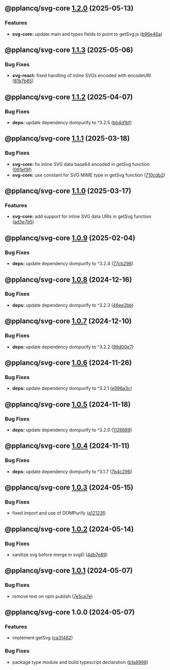 ## @pplancq/svg-core [1.2.0](https://github.com/pplancq/svg-tools/compare/@pplancq/svg-core@1.1.3...@pplancq/svg-core@1.2.0) (2025-05-13)

### Features

* **svg-core:** update main and types fields to point to getSvg.js ([b96e46a](https://github.com/pplancq/svg-tools/commit/b96e46a890bd89c94634d5085a60a7086e4b6e99))

## @pplancq/svg-core [1.1.3](https://github.com/pplancq/svg-tools/compare/@pplancq/svg-core@1.1.2...@pplancq/svg-core@1.1.3) (2025-05-06)

### Bug Fixes

* **svg-react:** fixed handling of inline SVGs encoded with encodeURI ([81b7b85](https://github.com/pplancq/svg-tools/commit/81b7b855d20b52928b9af04f102432039730b89d))

## @pplancq/svg-core [1.1.2](https://github.com/pplancq/svg-tools/compare/@pplancq/svg-core@1.1.1...@pplancq/svg-core@1.1.2) (2025-04-07)

### Bug Fixes

* **deps:** update dependency dompurify to ^3.2.5 ([bb4d1bf](https://github.com/pplancq/svg-tools/commit/bb4d1bf4df548af48859c38d1c4f2e7963d48f53))

## @pplancq/svg-core [1.1.1](https://github.com/pplancq/svg-tools/compare/@pplancq/svg-core@1.1.0...@pplancq/svg-core@1.1.1) (2025-03-18)

### Bug Fixes

* **svg-core:** fix inline SVG data base64 encoded in getSvg function ([091ef9f](https://github.com/pplancq/svg-tools/commit/091ef9f25920efb13177f880a409aa10f26d1643))
* **svg-core:** use constant for SVG MIME type in getSvg function ([710cdb2](https://github.com/pplancq/svg-tools/commit/710cdb2187a018f3802cc174ab3fab5394665c84))

## @pplancq/svg-core [1.1.0](https://github.com/pplancq/svg-tools/compare/@pplancq/svg-core@1.0.9...@pplancq/svg-core@1.1.0) (2025-03-17)

### Features

* **svg-core:** add support for inline SVG data URIs in getSvg function ([ad3e7b5](https://github.com/pplancq/svg-tools/commit/ad3e7b577fd83b940d2a0b2db305af820bdda6d6))

## @pplancq/svg-core [1.0.9](https://github.com/pplancq/svg-tools/compare/@pplancq/svg-core@1.0.8...@pplancq/svg-core@1.0.9) (2025-02-04)

### Bug Fixes

* **deps:** update dependency dompurify to ^3.2.4 ([77cb298](https://github.com/pplancq/svg-tools/commit/77cb2988f7596062c8be13e2e5d835a00328f2d5))

## @pplancq/svg-core [1.0.8](https://github.com/pplancq/svg-tools/compare/@pplancq/svg-core@1.0.7...@pplancq/svg-core@1.0.8) (2024-12-16)

### Bug Fixes

* **deps:** update dependency dompurify to ^3.2.3 ([46ee2bb](https://github.com/pplancq/svg-tools/commit/46ee2bb6aa77e9c10762e604879b9166c787f025))

## @pplancq/svg-core [1.0.7](https://github.com/pplancq/svg-tools/compare/@pplancq/svg-core@1.0.6...@pplancq/svg-core@1.0.7) (2024-12-10)

### Bug Fixes

* **deps:** update dependency dompurify to ^3.2.2 ([99d00e7](https://github.com/pplancq/svg-tools/commit/99d00e7d5cac64e05d73620ba9b09b2909e89023))

## @pplancq/svg-core [1.0.6](https://github.com/pplancq/svg-tools/compare/@pplancq/svg-core@1.0.5...@pplancq/svg-core@1.0.6) (2024-11-26)

### Bug Fixes

* **deps:** update dependency dompurify to ^3.2.1 ([e996a3c](https://github.com/pplancq/svg-tools/commit/e996a3c36c40c2441ba75db9e6237dda3be64bb5))

## @pplancq/svg-core [1.0.5](https://github.com/pplancq/svg-tools/compare/@pplancq/svg-core@1.0.4...@pplancq/svg-core@1.0.5) (2024-11-18)

### Bug Fixes

* **deps:** update dependency dompurify to ^3.2.0 ([1126689](https://github.com/pplancq/svg-tools/commit/1126689bbd2c87b1482f317f6e9e01e438503240))

## @pplancq/svg-core [1.0.4](https://github.com/pplancq/svg-tools/compare/@pplancq/svg-core@1.0.3...@pplancq/svg-core@1.0.4) (2024-11-11)

### Bug Fixes

* **deps:** update dependency dompurify to ^3.1.7 ([7b4c296](https://github.com/pplancq/svg-tools/commit/7b4c2969fb5ce7b8bcbf0618ec4f127d95642e20))

## @pplancq/svg-core [1.0.3](https://github.com/pplancq/svg-tools/compare/@pplancq/svg-core@1.0.2...@pplancq/svg-core@1.0.3) (2024-05-15)


### Bug Fixes

* fixed import and use of DOMPurify ([a12123f](https://github.com/pplancq/svg-tools/commit/a12123f184d0fd3fbe36e213c307e87610697204))

## @pplancq/svg-core [1.0.2](https://github.com/pplancq/svg-tools/compare/@pplancq/svg-core@1.0.1...@pplancq/svg-core@1.0.2) (2024-05-14)


### Bug Fixes

* sanitize svg before merge in svgEl ([4db7e89](https://github.com/pplancq/svg-tools/commit/4db7e897844a0377259650d80db62e0d2961fcec))

## @pplancq/svg-core [1.0.1](https://github.com/pplancq/svg-tools/compare/@pplancq/svg-core@1.0.0...@pplancq/svg-core@1.0.1) (2024-05-07)


### Bug Fixes

* remove test on npm publish ([7e5ce7e](https://github.com/pplancq/svg-tools/commit/7e5ce7e207de978b5b297df4102127ccfd9e4822))

## @pplancq/svg-core 1.0.0 (2024-05-07)


### Features

* implement getSvg ([ca31482](https://github.com/pplancq/svg-tools/commit/ca314825ea8f686766b05fd9b1d8c04e0adbf576))


### Bug Fixes

* package type module and build typescript declaration ([b1a8998](https://github.com/pplancq/svg-tools/commit/b1a8998f0e75e70252524128d9e9b44a6d0d7bfc))
